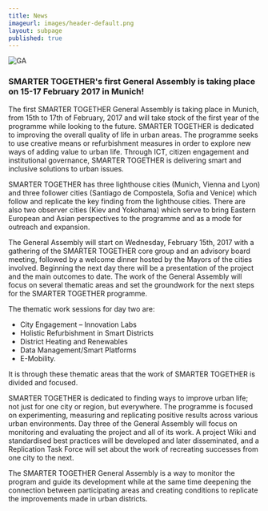 ```yaml
---
title: News
imageurl: images/header-default.png
layout: subpage
published: true
---
```

![GA]({{site.baseurl}}/images/banner_SmarterTogether-01.png)


### SMARTER TOGETHER's first General Assembly is taking place on 15-17 February 2017 in Munich!

The first SMARTER TOGETHER General Assembly is taking place in Munich, from 15th to 17th of February, 2017 and will take stock of the first year of the programme while looking to the future. SMARTER TOGETHER is dedicated to improving the overall quality of life in urban areas. The programme seeks to use creative means or refurbishment measures in order to explore new ways of adding value to urban life. Through ICT, citizen engagement and institutional governance, SMARTER TOGETHER is delivering smart and inclusive solutions to urban issues. 

SMARTER TOGETHER has three lighthouse cities (Munich, Vienna and Lyon) and three follower cities (Santiago de Compostela, Sofia and Venice) which follow and replicate the key finding from the lighthouse cities. There are also two observer cities (Kiev and Yokohama) which serve to bring Eastern European and Asian perspectives to the programme and as a mode for outreach and expansion.

The General Assembly will start on Wednesday, February 15th, 2017 with a gathering of the SMARTER TOGETHER core group and an advisory board meeting, followed by a welcome dinner hosted by the Mayors of the cities involved.  Beginning the next day there will be a presentation of the project and the main outcomes to date. The work of the General Assembly will focus on several thematic areas and set the groundwork for the next steps for the SMARTER TOGETHER programme.

The thematic work sessions for day two are: 

- City Engagement – Innovation Labs
- Holistic Refurbishment in Smart Districts
- District Heating and Renewables
- Data Management/Smart Platforms
- E-Mobility.

It is through these thematic areas that the work of SMARTER TOGETHER is divided and focused. 

SMARTER TOGETHER is dedicated to finding ways to improve urban life; not just for one city or region, but everywhere. The programme is focused on experimenting, measuring and replicating positive results across various urban environments. Day three of the General Assembly will focus on monitoring and evaluating the project and all of its work. A project Wiki and standardised best practices will be developed and later disseminated, and a Replication Task Force will set about the work of recreating successes from one city to the next. 

The SMARTER TOGETHER General Assembly is a way to monitor the program and guide its development while at the same time deepening the connection between participating areas and creating conditions to replicate the improvements made in urban districts.
